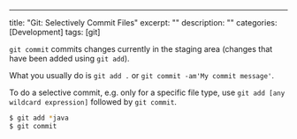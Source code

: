 ---
title: "Git: Selectively Commit Files"
excerpt: ""
description: ""
categories: [Development]
tags: [git]


`git commit` commits changes currently in the staging area (changes that have been added using `git add`).

What you usually do is `git add .` or `git commit -am'My commit message'`.

To do a selective commit, e.g. only for a specific file type, use `git add [any wildcard expression]` followed by `git commit`. 

```bash
$ git add *java
$ git commit
```

